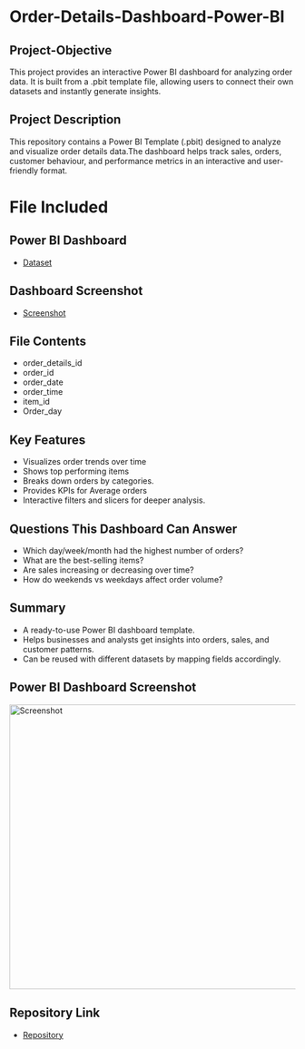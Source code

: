 # Order-Details-Dashboard-Power-BI
## Project-Objective
This project provides an interactive Power BI dashboard for analyzing order data. It is built from a .pbit template file, allowing users to connect their own datasets and instantly generate insights.

## Project Description
This repository contains a Power BI Template (.pbit) designed to analyze and visualize order details data.The dashboard helps track sales, orders, customer behaviour, and performance metrics in an interactive and user-friendly format.

# File Included
## Power BI Dashboard
- <a href = "https://app.powerbi.com/groups/me/reports/fa131fe9-68ac-48e8-bfab-7e2c096045fa/5021be75305ff2d1127b?experience=power-bi"> Dataset </a>
## Dashboard Screenshot
- <a href = "https://github.com/bsyamini/Order-Details-Dashboard-Power-BI/blob/main/Screenshot.png"> Screenshot </a>

## File Contents
- order_details_id
- order_id
- order_date
- order_time
- item_id
- Order_day

## Key Features
- Visualizes order trends over time
- Shows top performing items
- Breaks down orders by categories.
- Provides KPIs for Average orders
- Interactive filters and slicers for deeper analysis.

## Questions This Dashboard Can Answer
- Which day/week/month had the highest number of orders?
- What are the best-selling items?
- Are sales increasing or decreasing over time?
- How do weekends vs weekdays affect order volume?

## Summary
- A ready-to-use Power BI dashboard template.
- Helps businesses and analysts get insights into orders, sales, and customer patterns.
- Can be reused with different datasets by mapping fields accordingly.

## Power BI Dashboard Screenshot
<img width="894" height="502" alt="Screenshot" src="https://github.com/user-attachments/assets/437c81d7-b853-431d-80bf-64388e64375e" />


## Repository Link
- <a href = "https://github.com/bsyamini/Order-Details-Dashboard-Power-BI"> Repository </a>
